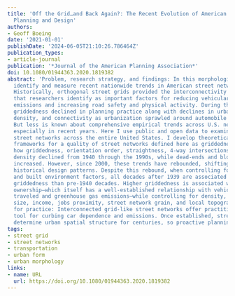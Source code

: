 ```yaml
---
title: 'Off the Grid…and Back Again?: The Recent Evolution of American Street Network
  Planning and Design'
authors:
- Geoff Boeing
date: '2021-01-01'
publishDate: '2024-06-05T21:10:26.786464Z'
publication_types:
- article-journal
publication: '*Journal of the American Planning Association*'
doi: 10.1080/01944363.2020.1819382
abstract: 'Problem, research strategy, and findings: In this morphological study I
  identify and measure recent nationwide trends in American street network design.
  Historically, orthogonal street grids provided the interconnectivity and density
  that researchers identify as important factors for reducing vehicular travel and
  emissions and increasing road safety and physical activity. During the 20th century,
  griddedness declined in planning practice along with declines in urban form compactness,
  density, and connectivity as urbanization sprawled around automobile dependence.
  But less is known about comprehensive empirical trends across U.S. neighborhoods,
  especially in recent years. Here I use public and open data to examine tract-level
  street networks across the entire United States. I develop theoretical and measurement
  frameworks for a quality of street networks defined here as griddedness. I measure
  how griddedness, orientation order, straightness, 4-way intersections, and intersection
  density declined from 1940 through the 1990s, while dead-ends and block lengths
  increased. However, since 2000, these trends have rebounded, shifting back toward
  historical design patterns. Despite this rebound, when controlling for topography
  and built environment factors, all decades after 1939 are associated with lower
  griddedness than pre-1940 decades. Higher griddedness is associated with less car
  ownership—which itself has a well-established relationship with vehicle kilometers
  traveled and greenhouse gas emissions—while controlling for density, home and household
  size, income, jobs proximity, street network grain, and local topography. Takeaway
  for practice: Interconnected grid-like street networks offer practitioners an important
  tool for curbing car dependence and emissions. Once established, street patterns
  determine urban spatial structure for centuries, so proactive planning is essential.'
tags:
- street grid
- street networks
- transportation
- urban form
- urban morphology
links:
- name: URL
  url: https://doi.org/10.1080/01944363.2020.1819382
---
```

